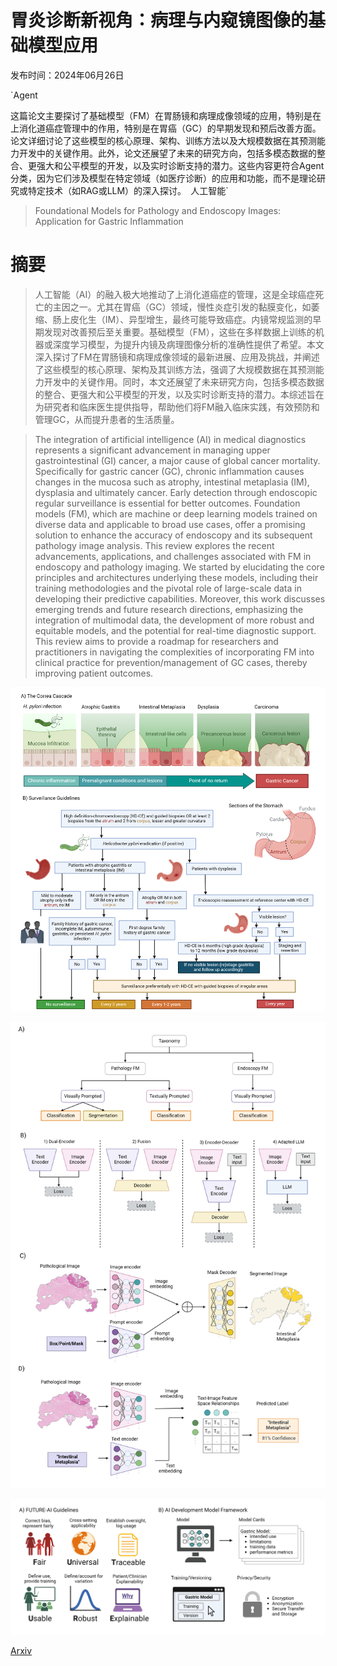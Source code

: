 # 胃炎诊断新视角：病理与内窥镜图像的基础模型应用

发布时间：2024年06月26日

`Agent

这篇论文主要探讨了基础模型（FM）在胃肠镜和病理成像领域的应用，特别是在上消化道癌症管理中的作用，特别是在胃癌（GC）的早期发现和预后改善方面。论文详细讨论了这些模型的核心原理、架构、训练方法以及大规模数据在其预测能力开发中的关键作用。此外，论文还展望了未来的研究方向，包括多模态数据的整合、更强大和公平模型的开发，以及实时诊断支持的潜力。这些内容更符合Agent分类，因为它们涉及模型在特定领域（如医疗诊断）的应用和功能，而不是理论研究或特定技术（如RAG或LLM）的深入探讨。` `人工智能`

> Foundational Models for Pathology and Endoscopy Images: Application for Gastric Inflammation

# 摘要

> 人工智能（AI）的融入极大地推动了上消化道癌症的管理，这是全球癌症死亡的主因之一。尤其在胃癌（GC）领域，慢性炎症引发的黏膜变化，如萎缩、肠上皮化生（IM）、异型增生，最终可能导致癌症。内镜常规监测的早期发现对改善预后至关重要。基础模型（FM），这些在多样数据上训练的机器或深度学习模型，为提升内镜及病理图像分析的准确性提供了希望。本文深入探讨了FM在胃肠镜和病理成像领域的最新进展、应用及挑战，并阐述了这些模型的核心原理、架构及其训练方法，强调了大规模数据在其预测能力开发中的关键作用。同时，本文还展望了未来研究方向，包括多模态数据的整合、更强大和公平模型的开发，以及实时诊断支持的潜力。本综述旨在为研究者和临床医生提供指导，帮助他们将FM融入临床实践，有效预防和管理GC，从而提升患者的生活质量。

> The integration of artificial intelligence (AI) in medical diagnostics represents a significant advancement in managing upper gastrointestinal (GI) cancer, a major cause of global cancer mortality. Specifically for gastric cancer (GC), chronic inflammation causes changes in the mucosa such as atrophy, intestinal metaplasia (IM), dysplasia and ultimately cancer. Early detection through endoscopic regular surveillance is essential for better outcomes. Foundation models (FM), which are machine or deep learning models trained on diverse data and applicable to broad use cases, offer a promising solution to enhance the accuracy of endoscopy and its subsequent pathology image analysis. This review explores the recent advancements, applications, and challenges associated with FM in endoscopy and pathology imaging. We started by elucidating the core principles and architectures underlying these models, including their training methodologies and the pivotal role of large-scale data in developing their predictive capabilities. Moreover, this work discusses emerging trends and future research directions, emphasizing the integration of multimodal data, the development of more robust and equitable models, and the potential for real-time diagnostic support. This review aims to provide a roadmap for researchers and practitioners in navigating the complexities of incorporating FM into clinical practice for prevention/management of GC cases, thereby improving patient outcomes.

![胃炎诊断新视角：病理与内窥镜图像的基础模型应用](../../../paper_images/2406.18249/The-Correa-Cascade.png)

![胃炎诊断新视角：病理与内窥镜图像的基础模型应用](../../../paper_images/2406.18249/Overview-taxonomy.png)

![胃炎诊断新视角：病理与内窥镜图像的基础模型应用](../../../paper_images/2406.18249/Future-AI-Summary-V2.png)

[Arxiv](https://arxiv.org/abs/2406.18249)